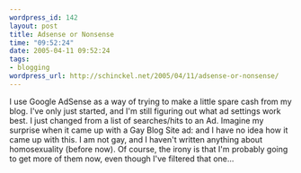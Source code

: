 ```yaml
--- 
wordpress_id: 142
layout: post
title: Adsense or Nonsense
time: "09:52:24"
date: 2005-04-11 09:52:24
tags: 
- blogging
wordpress_url: http://schinckel.net/2005/04/11/adsense-or-nonsense/
---
```

I use Google AdSense as a way of trying to make a little spare cash from my blog. I've only just started, and I'm still figuring out what ad settings work best. I just changed from a list of searches/hits to an Ad. Imagine my surprise when it came up with a Gay Blog Site ad: and I have no idea how it came up with this. I am not gay, and I haven't written anything about homosexuality (before now). Of course, the irony is that I'm probably going to get more of them now, even though I've filtered that one... 
